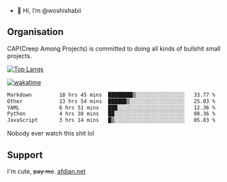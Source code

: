- 👋 Hi, I’m @woshishabii

## Organisation

CAP(Creep Among Projects) is committed to doing all kinds of bullshit small projects.

[![Top Langs](https://github-readme-stats.vercel.app/api/top-langs/?username=woshishabii&layout=compact)](https://github.com/anuraghazra/github-readme-stats)

[![wakatime](https://wakatime.com/badge/user/34d02784-acc1-4a16-82d7-33fdb53c4ed6.svg)](https://wakatime.com/@34d02784-acc1-4a16-82d7-33fdb53c4ed6)


<!--START_SECTION:waka-->

```txt
Markdown         18 hrs 45 mins  ████████▒░░░░░░░░░░░░░░░░   33.77 %
Other            13 hrs 54 mins  ██████▒░░░░░░░░░░░░░░░░░░   25.03 %
YAML             6 hrs 51 mins   ███░░░░░░░░░░░░░░░░░░░░░░   12.36 %
Python           4 hrs 38 mins   ██░░░░░░░░░░░░░░░░░░░░░░░   08.36 %
JavaScript       3 hrs 14 mins   █▒░░░░░░░░░░░░░░░░░░░░░░░   05.83 %
```

<!--END_SECTION:waka-->

Nobody ever watch this shit lol

## Support
I'm cute, ~~pay me~~.
[afdian.net](https://afdian.com/a/woshishabi)

<!---
woshishabii/woshishabii is a ✨ special ✨ repository because its `README.md` (this file) appears on your GitHub profile.
You can click the Preview link to take a look at your changes.
--->
